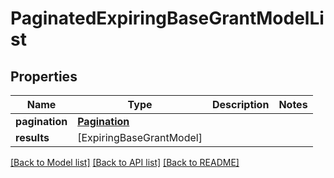 # PaginatedExpiringBaseGrantModelList

## Properties
Name | Type | Description | Notes
------------ | ------------- | ------------- | -------------
**pagination** | [**Pagination**](Pagination.md) |  | 
**results** | [ExpiringBaseGrantModel] |  | 

[[Back to Model list]](../README.md#documentation-for-models) [[Back to API list]](../README.md#documentation-for-api-endpoints) [[Back to README]](../README.md)


